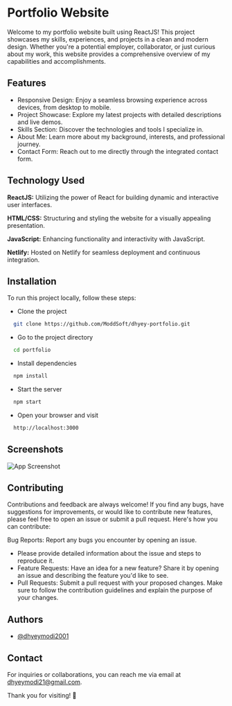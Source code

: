 
# Portfolio Website

Welcome to my portfolio website built using ReactJS! This project showcases my skills, experiences, and projects in a clean and modern design. Whether you're a potential employer, collaborator, or just curious about my work, this website provides a comprehensive overview of my capabilities and accomplishments.


## Features

- Responsive Design: Enjoy a seamless browsing experience across devices, from desktop to mobile.
- Project Showcase: Explore my latest projects with detailed descriptions and live demos.
- Skills Section: Discover the technologies and tools I specialize in.
- About Me: Learn more about my background, interests, and professional journey.
- Contact Form: Reach out to me directly through the integrated contact form.


## Technology Used

**ReactJS:** Utilizing the power of React for building dynamic and interactive user interfaces.

**HTML/CSS:** Structuring and styling the website for a visually appealing presentation.

**JavaScript:** Enhancing functionality and interactivity with JavaScript.

**Netlify:** Hosted on Netlify for seamless deployment and continuous integration.

## Installation

To run this project locally, follow these steps:

- Clone the project

```bash
  git clone https://github.com/ModdSoft/dhyey-portfolio.git
```

- Go to the project directory

```bash
  cd portfolio
```

- Install dependencies

```bash
  npm install
```

- Start the server

```bash
  npm start
```
- Open your browser and visit

```bash
  http://localhost:3000
```


## Screenshots

![App Screenshot](https://i.postimg.cc/Pq3cWTXX/website-ss2.png)


## Contributing

Contributions and feedback are always welcome! If you find any bugs, have suggestions for improvements, or would like to contribute new features, please feel free to open an issue or submit a pull request. Here's how you can contribute:

Bug Reports: Report any bugs you encounter by opening an issue.
- Please provide detailed information about the issue and steps to reproduce it.
- Feature Requests: Have an idea for a new feature? Share it by opening an issue and describing the feature you'd like to see.
- Pull Requests: Submit a pull request with your proposed changes. Make sure to follow the contribution guidelines and explain the purpose of your changes.


## Authors

- [@dhyeymodi2001](https://github.com/dhyeymodi2001)


## Contact

For inquiries or collaborations, you can reach me via email at dhyeymodi21@gmail.com.

Thank you for visiting! 🚀
